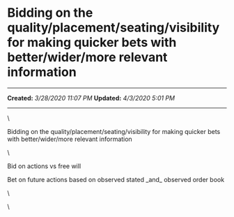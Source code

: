 Bidding on the quality/placement/seating/visibility for making quicker bets with better/wider/more relevant information
=======================================================================================================================

  -------------- ----------------------
  **Created:**   *3/28/2020 11:07 PM*
  **Updated:**   *4/3/2020 5:01 PM*
  -------------- ----------------------

\

Bidding on the quality/placement/seating/visibility for making quicker
bets with better/wider/more relevant information

\

Bid on actions vs free will

Bet on future actions based on observed stated \_and\_ observed order
book

\

\

 
